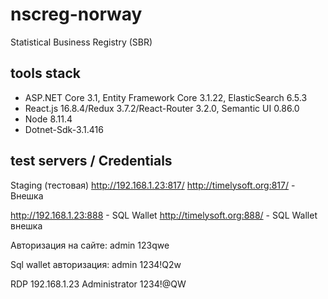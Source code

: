 # nscreg-norway

Statistical Business Registry (SBR)

## tools stack

* ASP.NET Core 3.1, Entity Framework Core 3.1.22, ElasticSearch 6.5.3
* React.js 16.8.4/Redux 3.7.2/React-Router 3.2.0, Semantic UI 0.86.0
* Node 8.11.4
* Dotnet-Sdk-3.1.416

## test servers / Credentials

Staging (тестовая) 
http://192.168.1.23:817/
http://timelysoft.org:817/ - Внешка 

http://192.168.1.23:888 - SQL Wallet
http://timelysoft.org:888/  - SQL Wallet внешка

Авторизация на сайте:
admin
123qwe

Sql wallet авторизация:
admin
1234!Q2w

RDP
192.168.1.23
Administrator
1234!@QW

